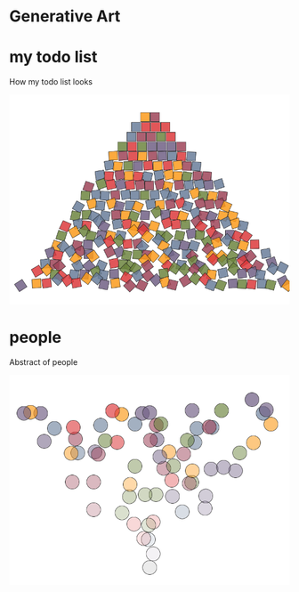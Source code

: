 # Generative Art


# my todo list

How my todo list looks

![My todo list](/my_todo_list/results/roygbiv_warm-1615929421.33.png "Front image todo list")


# people

Abstract of people


![People](/people/results/1615929500.18.png "Front image people")
